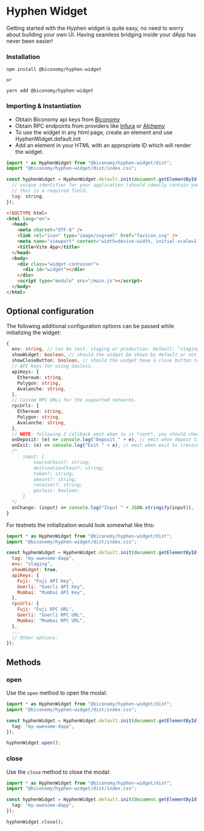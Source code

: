 # Hyphen Widget

Getting started with the Hyphen widget is quite easy, no need to worry about building your own UI. Having seamless bridging inside your dApp has never been easier!

### Installation

```shell
npm install @biconomy/hyphen-widget

or

yarn add @biconomy/hyphen-widget
```

### Importing & Instantiation

- Obtain Biconomy api keys from [Biconomy](https://dashboard.biconomy.io/)
- Obtain RPC endpoints from providers like [Infura](https://infura.io/) or [Alchemy](https://www.alchemy.com/)
- To use the widget in any html page, create an element and use HyphenWidget.default.init
- Add an element in your HTML with an appropriate ID which will render the widget.

```javascript
import * as HyphenWidget from "@biconomy/hyphen-widget/dist";
import "@biconomy/hyphen-widget/dist/index.css";

const hyphenWidget = HyphenWidget.default.init(document.getElementById("widget"), {
  // unique identifier for your application (should ideally contain your dApp name),
  // this is a required field.
  tag: string,
});
```

```html
<!DOCTYPE html>
<html lang="en">
  <head>
    <meta charset="UTF-8" />
    <link rel="icon" type="image/svg+xml" href="favicon.svg" />
    <meta name="viewport" content="width=device-width, initial-scale=1.0" />
    <title>Vite App</title>
  </head>
  <body>
    <div class="widget-container">
      <div id="widget"></div>
    </div>
    <script type="module" src="/main.js"></script>
  </body>
</html>
```

## Optional configuration

The following additional configuration options can be passed while initializing the widget:

```typescript
{
  env: string, // can be test, staging or production. Default: "staging"
  showWidget: boolean, // should the widget be shown by default or not. Default: false
  showCloseButton: boolean, // should the widget have a close button to close it. Default: false
  // API keys for using Gasless.
  apiKeys: {
    Ethereum: string,
    Polygon: string,
    Avalanche: string,
  },
  // Custom RPC URLs for the supported networks.
  rpcUrls: {
    Ethereum: string,
    Polygon: string,
    Avalanche: string,
  },
  // NOTE: following 2 callback emit when tx is *sent*, you should check the status by yourself
  onDeposit: (e) => console.log("Deposit " + e), // emit when depost tx is sent
  onExit: (e) => console.log("Exit " + e), // emit when exit tx (receiver will receive tokens) is sent
  /*
      input: {
          sourceChain?: string;
          destinationChain?: string;
          token?: string;
          amount?: string;
          receiver?: string;
          gasless: boolean;
      }
  */
  onChange: (input) => console.log("Input " + JSON.stringify(input)),
}
```

For testnets the initialization would look somewhat like this:

```javascript
import * as HyphenWidget from "@biconomy/hyphen-widget/dist";
import "@biconomy/hyphen-widget/dist/index.css";

const hyphenWidget = HyphenWidget.default.init(document.getElementById("widget"), {
  tag: "my-awesome-dapp",
  env: "staging",
  showWidget: true,
  apiKeys: {
    Fuji: "Fuji API Key",
    Goerli: "Goerli API Key",
    Mumbai: "Mumbai API Key",
  },
  rpcUrls: {
    Fuji: "Fuji RPC URL",
    Goerli: "Goerli RPC URL",
    Mumbai: "Mumbai RPC URL",
  },
  ...
  // Other options.
});
```

## Methods

### open

Use the `open` method to open the modal:

```typescript
import * as HyphenWidget from "@biconomy/hyphen-widget/dist";
import "@biconomy/hyphen-widget/dist/index.css";

const hyphenWidget = HyphenWidget.default.init(document.getElementById("widget"), {
  tag: "my-awesome-dapp",
});

hyphenWidget.open();
```

### close

Use the `close` method to close the modal:

```typescript
import * as HyphenWidget from "@biconomy/hyphen-widget/dist";
import "@biconomy/hyphen-widget/dist/index.css";

const hyphenWidget = HyphenWidget.default.init(document.getElementById("widget"), {
  tag: "my-awesome-dapp",
});

hyphenWidget.close();
```
